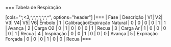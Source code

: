 === Tabela de Respiração

[cols="^,<3,^,^,^,^,^,^,^", options="header"]
|===
| Fase | Descrição         | V1| V2| V3| V4| V5| V6| Êmbolo
| 1    | Calibração/Expiração Natural | 0 | 0 | 0 | 0 | 1 | 1 | Avança
| 2    | Carga O2          | 0 | 1 | 0 | 0 | 0 | 1 | Recua
| 3    | Carga Ar          | 1 | 0 | 0 | 0 | 0 | 1 | Recua
| 4    | Inspiração        | 0 | 0 | 1 | 0 | 0 | 0 | Avança
| 5    | Expiração Forçada | 0 | 0 | 0 | 1 | 0 | 0 | Recua
|===

